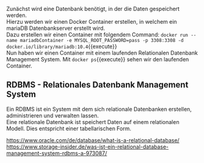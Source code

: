 Zunächst wird eine Datenbank benötigt, in der die Daten gespeichert werden.  
Hierzu werden wir einen Docker Container erstellen, in welchem ein mariaDB Datenbankserver erstellt wird.  
Dazu erstellen wir einen Container mit folgendem Command: `docker run --name mariadbContainer -e MYSQL_ROOT_PASSWORD=pass -p 3308:3308 -d docker.io/library/mariadb:10.4`{{execute}}  
Nun haben wir einen Container mit einem laufenden Relationalen Datenbank Management System. 
Mit `docker ps`{{execute}} sehen wir den laufenden Container.

## RDBMS - Relationales Datenbank Management System
Ein RDBMS ist ein System mit dem sich relationale Datenbanken erstellen, administrieren und verwalten lassen.  
Eine relationale Datenbank ist speichert Daten auf einem relationalen Modell. Dies entspricht einer tabellarischen Form.


https://www.oracle.com/de/database/what-is-a-relational-database/
https://www.storage-insider.de/was-ist-ein-relational-database-management-system-rdbms-a-973087/